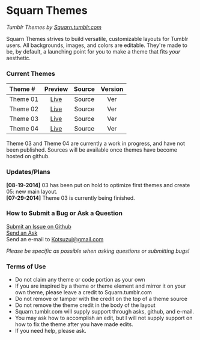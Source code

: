# Squarn Themes

*Tumblr Themes by [Squarn.tumblr.com](http://squarn.tumblr.com)*

Squarn Themes strives to build versatile, customizable layouts for Tumblr users. All backgrounds, images, and colors are editable. They're made to be, by default, a launching point for you to make a theme that fits *your* aesthetic.

### Current Themes

Theme #  | Preview                                 | Source | Version 
:------- | :-------------------------------------: | :----: | :--:
Theme 01 | [Live](http://square-theme1.tumblr.com) | Source | Ver
Theme 02 | [Live](http://square-theme2.tumblr.com) | Source | Ver
Theme 03 | [Live](http://square-theme3.tumblr.com) | Source | Ver
Theme 04 | [Live](http://square-theme4.tumblr.com) | Source | Ver

Theme 03 and Theme 04 are currently a work in progress, and have not been published. Sources will be available once themes have become hosted on github.

### Updates/Plans

**[08-19-2014]** 03 has been put on hold to optimize first themes and create 05: new main layout.  
**[07-29-2014]** Theme 03 is currently being finished.  

### How to Submit a Bug or Ask a Question

[Submit an Issue on Github](https://github.com/Squarn/Squarn-Themes/issues)  
[Send an Ask](http://squarn.tumblr.com/ask)  
Send an e-mail to Kotsuzui@gmail.com

*Please be specific as possible when asking questions or submitting bugs!*

### Terms of Use

- Do not claim any theme or code portion as your own
- If you are inspired by a theme or theme element and mirror it on your own theme, please leave a credit to Squarn.tumblr.com
- Do not remove or tamper with the credit on the top of a theme source
- Do not remove the theme credit in the body of the layout
- Squarn.tumblr.com will supply support through asks, github, and e-mail. 
- You may ask how to accomplish an edit, but I will not supply support on how to fix the theme after you have made edits.
- If you need help, please ask.
